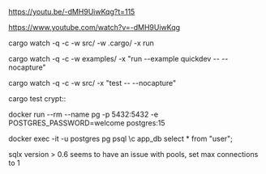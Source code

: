 https://youtu.be/-dMH9UiwKqg?t=115

https://www.youtube.com/watch?v=-dMH9UiwKqg

cargo watch -q -c -w src/ -w .cargo/ -x run

cargo watch -q -c -w examples/ -x "run --example quickdev -- --nocapture"

cargo watch -q -c -w src/ -x "test -- --nocapture"

cargo test crypt::

docker run --rm --name pg -p 5432:5432 -e POSTGRES_PASSWORD=welcome postgres:15

docker exec -it -u postgres pg psql
\c app_db
select * from "user";

sqlx version > 0.6 seems to have an issue with pools, set max connections to 1